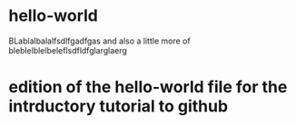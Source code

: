 # hello-world


BLablalbalalfsdlfgadfgas
and also a little more of 
bleblelblelbeleflsdfldfglarglaerg

# edition of the hello-world file for the intrductory tutorial to github
